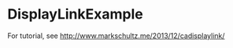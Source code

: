 DisplayLinkExample
==================
For tutorial, see http://www.markschultz.me/2013/12/cadisplaylink/
